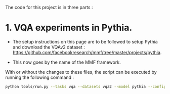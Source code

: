 The code for this project is in three parts :

# 1. VQA experiments in Pythia.

- The setup instructions on this page are to be followed to setup Pythia and download the VQAv2 dataset : https://github.com/facebookresearch/mmf/tree/master/projects/pythia.

- This now goes by the name of the MMF framework.

With or without the changes to these files, the script can be executed by running the following command :

```bash
python tools/run.py --tasks vqa --datasets vqa2 --model pythia --config configs/vqa/vqa2/pythia.yml --resume_file data/models/pythia.pth --run_type val
```
